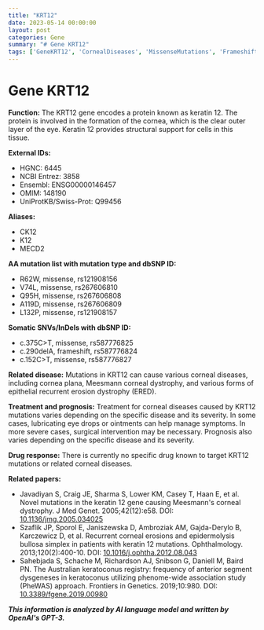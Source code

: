 ```yaml
---
title: "KRT12"
date: 2023-05-14 00:00:00
layout: post
categories: Gene
summary: "# Gene KRT12"
tags: ['GeneKRT12', 'CornealDiseases', 'MissenseMutations', 'FrameshiftMutations', 'TreatmentOptions', 'Prognosis', 'DrugResponse', 'RelatedPapers']
---
```


# Gene KRT12

**Function:** The KRT12 gene encodes a protein known as keratin 12. The protein is involved in the formation of the cornea, which is the clear outer layer of the eye. Keratin 12 provides structural support for cells in this tissue.

**External IDs:** 
- HGNC: 6445
- NCBI Entrez: 3858
- Ensembl: ENSG00000146457
- OMIM: 148190
- UniProtKB/Swiss-Prot: Q99456

**Aliases:** 
- CK12
- K12
- MECD2

**AA mutation list with mutation type and dbSNP ID:**
- R62W, missense, rs121908156
- V74L, missense, rs267606810
- Q95H, missense, rs267606808
- A119D, missense, rs267606809
- L132P, missense, rs121908157

**Somatic SNVs/InDels with dbSNP ID:**
- c.375C>T, missense, rs587776825
- c.290delA, frameshift, rs587776824
- c.152C>T, missense, rs587776827

**Related disease:** Mutations in KRT12 can cause various corneal diseases, including cornea plana, Meesmann corneal dystrophy, and various forms of epithelial recurrent erosion dystrophy (ERED).

**Treatment and prognosis:** Treatment for corneal diseases caused by KRT12 mutations varies depending on the specific disease and its severity. In some cases, lubricating eye drops or ointments can help manage symptoms. In more severe cases, surgical intervention may be necessary. Prognosis also varies depending on the specific disease and its severity.

**Drug response:** There is currently no specific drug known to target KRT12 mutations or related corneal diseases.

**Related papers:**
- Javadiyan S, Craig JE, Sharma S, Lower KM, Casey T, Haan E, et al. Novel mutations in the keratin 12 gene causing Meesmann's corneal dystrophy. J Med Genet. 2005;42(12):e58. DOI: [10.1136/jmg.2005.034025]([Click](https://doi.org/10.1136/jmg.2005.034025))
- Szaflik JP, Sporol E, Janiszewska D, Ambroziak AM, Gajda-Derylo B, Karczewicz D, et al. Recurrent corneal erosions and epidermolysis bullosa simplex in patients with keratin 12 mutations. Ophthalmology. 2013;120(2):400-10. DOI: [10.1016/j.ophtha.2012.08.043]([Click](https://doi.org/10.1016/j.ophtha.2012.08.043))
- Sahebjada S, Schache M, Richardson AJ, Snibson G, Daniell M, Baird PN. The Australian keratoconus registry: frequency of anterior segment dysgeneses in keratoconus utilizing phenome-wide association study (PheWAS) approach. Frontiers in Genetics. 2019;10:980. DOI: [10.3389/fgene.2019.00980]([Click](https://doi.org/10.3389/fgene.2019.00980))

**_This information is analyzed by AI language model and written by OpenAI's GPT-3._**
